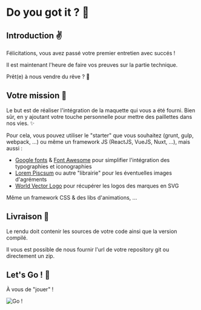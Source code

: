 # Do you got it ? 🦄

## Introduction ✌️

Félicitations, vous avez passé votre premier entretien avec succés !

Il est maintenant l'heure de faire vos preuves sur la partie technique.

Prêt(e) à nous vendre du rêve ? 🌈

## Votre mission 🎯

Le but est de réaliser l'intégration de la maquette qui vous a été fourni. Bien sûr, en y ajoutant votre touche personnelle pour mettre des paillettes dans nos vies. ✨

Pour cela, vous pouvez utiliser le "starter" que vous souhaitez (grunt, gulp, webpack, ...) ou même un framework JS (ReactJS, VueJS, Nuxt, ...), mais aussi :

* [Google fonts](https://fonts.google.com/) & [Font Awesome](https://fontawesome.com/) pour simplifier l'intégration des typographies et iconographies
* [Lorem Piscsum](https://picsum.photos/) ou autre "librairie" pour les éventuelles images d'agréments
* [World Vector Logo](https://worldvectorlogo.com/) pour récupérer les logos des marques en SVG

Même un framework CSS & des libs d'animations, ...

## Livraison 🎁

Le rendu doit contenir les sources de votre code ainsi que la version compilé.

Il vous est possible de nous fournir l'url de votre repository git ou directement un zip.

## Let's Go ! 🚀

À vous de "jouer" !

![Go !](https://media.giphy.com/media/RrVzUOXldFe8M/giphy.gif)